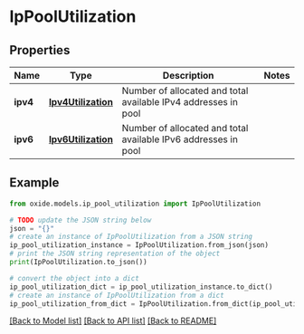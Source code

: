 # IpPoolUtilization


## Properties

Name | Type | Description | Notes
------------ | ------------- | ------------- | -------------
**ipv4** | [**Ipv4Utilization**](Ipv4Utilization.md) | Number of allocated and total available IPv4 addresses in pool | 
**ipv6** | [**Ipv6Utilization**](Ipv6Utilization.md) | Number of allocated and total available IPv6 addresses in pool | 

## Example

```python
from oxide.models.ip_pool_utilization import IpPoolUtilization

# TODO update the JSON string below
json = "{}"
# create an instance of IpPoolUtilization from a JSON string
ip_pool_utilization_instance = IpPoolUtilization.from_json(json)
# print the JSON string representation of the object
print(IpPoolUtilization.to_json())

# convert the object into a dict
ip_pool_utilization_dict = ip_pool_utilization_instance.to_dict()
# create an instance of IpPoolUtilization from a dict
ip_pool_utilization_from_dict = IpPoolUtilization.from_dict(ip_pool_utilization_dict)
```
[[Back to Model list]](../README.md#documentation-for-models) [[Back to API list]](../README.md#documentation-for-api-endpoints) [[Back to README]](../README.md)


